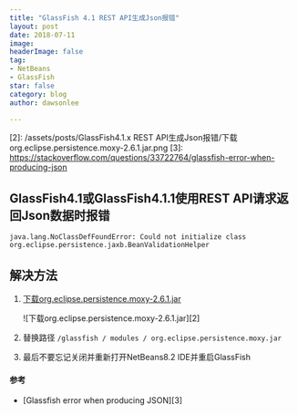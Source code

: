 ```yaml
---
title: "GlassFish 4.1 REST API生成Json报错"
layout: post
date: 2018-07-11
image: 
headerImage: false
tag:
- NetBeans
- GlassFish
star: false
category: blog
author: dawsonlee

---
```


  [1]:  http://book2s.com/java/jar/o/org-eclipse-persistence-moxy/download-org.eclipse.persistence.moxy-2.6.1.html   "下载org.eclipse.persistence.moxy-2.6.1"
  [2]:  /assets/posts/GlassFish4.1.x REST API生成Json报错/下载org.eclipse.persistence.moxy-2.6.1.jar.png
  [3]:  https://stackoverflow.com/questions/33722764/glassfish-error-when-producing-json


##  GlassFish4.1或GlassFish4.1.1使用REST API请求返回Json数据时报错

	java.lang.NoClassDefFoundError: Could not initialize class org.eclipse.persistence.jaxb.BeanValidationHelper

##  解决方法

1.  [下载org.eclipse.persistence.moxy-2.6.1.jar][1]

    ![下载org.eclipse.persistence.moxy-2.6.1.jar][2]

2.  替换路径 `/glassfish / modules / org.eclipse.persistence.moxy.jar`

3.  最后不要忘记关闭并重新打开NetBeans8.2 IDE并重启GlassFish

#### 参考
*  [Glassfish error when producing JSON][3]
